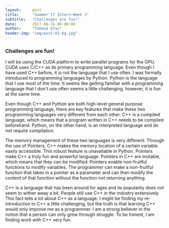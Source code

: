 ```yaml
---
layout:     post
title:      "Summer'17 Intern-Week 3"
subtitle:   "Challenges are fun!"
date:       2017-06-16 08:00:00
author:     "Tahmid Efaz"
header-img: "img/post-01-bg.jpg"
---
```


<h3>Challenges are fun!</h3>
<p>I will be using the CUDA platform to write parallel programs for the GPU. CUDA uses C/C++ as its primary programming language. Even though I have used C++ before, it is not the language that I use often. I was formally introduced to programming languages by Python. Python is the language that I use most of the time. It seems like getting familiar with a programming language that I don't use often seems a little challenging, however, it is fun at the same time.</p>
<p>Even though C++ and Python are both high-level general purpose programming language, there are key features that make these two programming languages very different from each other. C++ is a compiled language, which means that a program written in C++ needs to be compiled beforehand. Python, on the other hand, is an interpreted language and do not require compilation.</p>
<p>The memory management of these two languages is very different. Through the use of Pointers, C++ makes the memory location of a certain variable easily accessible. This robust feature is unavailable in Python. Pointers make C++ a truly fun and powerful language. Pointers in C++ are mutable, which means that they can be modified. Pointers enable non-fruitful functions to modify variables. The programmer can make a non-fruitful function that takes in a pointer as a parameter and can then modify the content of that function without the function not returning anything.</p>
<p>C++ is a language that has been around for ages and its popularity does not seem to wither away a bit. People still use C++ in the industry extensively. This fact tells a lot about C++ as a language. I might be finding my re-introduction to C++ a little challenging, but the truth is that learning C++ would only improve me as a programmer. I am a strong believer in the notion that a person can only grow through struggle. To be honest, I am finding work with C++ very fun.</p>

